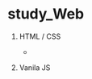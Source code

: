 # study_Web
1. HTML / CSS

   - [비전공자를 위한 HTML/CSS]: https://www.edwith.org/boostcourse-cs-htmlcss/joinLectures/33586

2. Vanila JS
